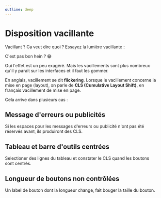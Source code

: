 ```yaml
---
outline: deep
---
```


<script setup lang="ts">
import LumiereVacillante from "./utils/LumiereVacillante.vue"
import FormulaireVacillant from "./utils/FormulaireVacillant.vue"
import TableauEtBarreOutils from "./utils/TableauEtBarreOutils.vue"

</script>

# Disposition vacillante

Vacillant ? Ca veut dire quoi ? Essayez la lumière vacillante :

<LumiereVacillante />

C'est pas bon hein ? 😁

Oui l'effet est un peu exagéré. Mais les vacillements sont plus nombreux qu'il y
parait sur les interfaces et il faut les gommer.

En anglais, vacillement se dit **flickering**. Lorsque le vacillement concerne
la mise en page (layout), on parle de **CLS (Cumulative Layout Shift)**, en
français vacillement de mise en page.

Cela arrive dans plusieurs cas :

## Message d'erreurs ou publicités

Si les espaces pour les messages d'erreurs ou publicité n'ont pas été réservés
avant, ils produiront des CLS.

<FormulaireVacillant />

## Tableau et barre d'outils centrées

Selectioner des lignes du tableau et constater le CLS quand les boutons sont
centrés.

<TableauEtBarreOutils />

## Longueur de boutons non contrôlées

Un label de bouton dont la longueur change, fait bouger la taille du bouton.

<BoutonCLS />
